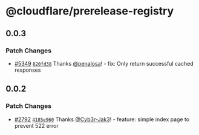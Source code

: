 # @cloudflare/prerelease-registry

## 0.0.3

### Patch Changes

- [#5349](https://github.com/cloudflare/workers-sdk/pull/5349) [`820fd38`](https://github.com/cloudflare/workers-sdk/commit/820fd3855c306623ab896dc686a6f9d7c8254238) Thanks [@penalosa](https://github.com/penalosa)! - fix: Only return successful cached responses

## 0.0.2

### Patch Changes

- [#2792](https://github.com/cloudflare/workers-sdk/pull/2792) [`4185e960`](https://github.com/cloudflare/workers-sdk/commit/4185e960958e952c669b94d86eacc6b263319ee9) Thanks [@Cyb3r-Jak3](https://github.com/Cyb3r-Jak3)! - feature: simple index page to prevent 522 error
